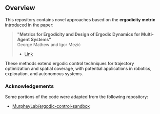 ## Overview

This repository contains novel approaches based on the **ergodicity metric** introduced in the paper:

> **"Metrics for Ergodicity and Design of Ergodic Dynamics for Multi-Agent Systems"**  
> George Mathew and Igor Mezić
> - [Link](https://www.sciencedirect.com/science/article/abs/pii/S016727891000285X?fr=RR-2&ref=pdf_download&rr=9442fb44dae4e522)

These methods extend ergodic control techniques for trajectory optimization and spatial coverage, with potential applications in robotics, exploration, and autonomous systems.

### Acknowledgements

Some portions of the code were adapted from the following repository:

- [MurpheyLab/ergodic-control-sandbox](https://github.com/MurpheyLab/ergodic-control-sandbox)
